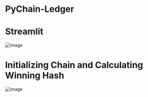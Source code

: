 # PyChain-Ledger

# Streamlit

![image](https://user-images.githubusercontent.com/93865608/166172766-8a7b21a3-8313-4b6f-876e-9d1c2f1df4a8.png)


# Initializing Chain and Calculating Winning Hash

![image](https://user-images.githubusercontent.com/93865608/166172647-5f597a0c-152b-4dd5-9331-99aa9e033b1b.png)
